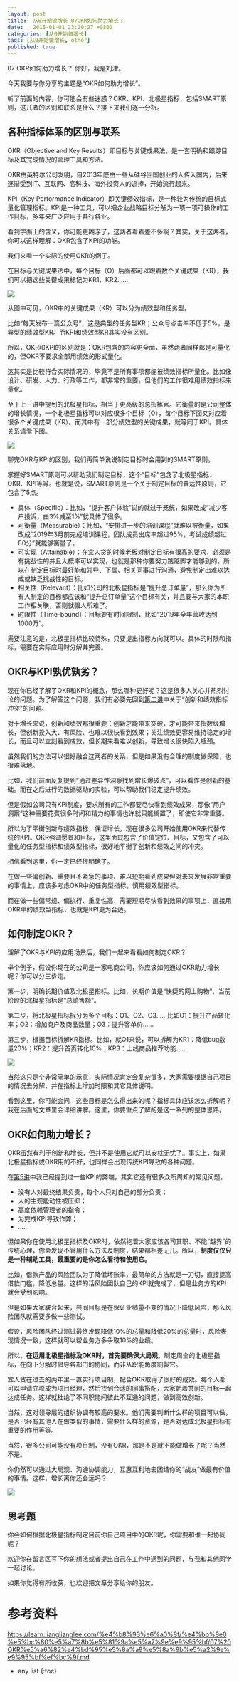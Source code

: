 ```yaml
---
layout: post
title:  从0开始做增长-07OKR如何助力增长？
date:   2015-01-01 23:20:27 +0800
categories: [从0开始做增长]
tags: [从0开始做增长, other]
published: true
---
```




07 OKR如何助力增长？
你好，我是刘津。

今天我要与你分享的主题是“OKR如何助力增长”。

听了前面的内容，你可能会有些迷惑？OKR、KPI、北极星指标、包括SMART原则，这几者的区别和联系是什么？接下来我们逐一分析。

## 各种指标体系的区别与联系

OKR（Objective and Key Results）即目标与关键成果法，是一套明确和跟踪目标及其完成情况的管理工具和方法。

OKR由英特尔公司发明，自2013年底由一些从硅谷回国创业的人传入国内，后来逐渐受到IT、互联网、高科技、海外投资人的追捧，开始流行起来。

KPI（Key Performance Indicator）即关键绩效指标，是一种较为传统的目标式量化管理指标。KPI是一种工具，可以把企业战略目标分解为一项一项可操作的工作目标，多年来广泛应用于各行各业。

看到字面上的含义，你可能更糊涂了，这两者看着差不多啊？其实，关于这两者，你可以这样理解：OKR包含了KPI的功能。

我们来看一个实际的使用OKR的例子。

在目标与关键成果法中，每个目标（O）后面都可以跟着数个关键成果（KR），我们可以把这些关键成果标记为KR1、KR2……

![](https://learn.lianglianglee.com/%e4%b8%93%e6%a0%8f/%e4%bb%8e0%e5%bc%80%e5%a7%8b%e5%81%9a%e5%a2%9e%e9%95%bf/assets/2c48149e1fc8428394ca7a15cc784e37.jpg)

从图中可见，OKR中的关键成果（KR）可以分为绩效型和任务型。

比如“每天发布一篇公众号”，这是典型的任务型KR；公众号点击率不低于5%，是典型的绩效型KR。而KPI和绩效型KR其实没有区别。

所以，OKR和KPI的区别就是：OKR包含的内容更全面，虽然两者同样都是可量化的，但OKR不要求全部用绩效的形式量化。

这其实是比较符合实际情况的，毕竟不是所有事项都能被绩效指标所量化。比如像设计、研发、人力、行政等工作，都非常的重要，但他们的工作很难用绩效指标来量化。

至于上一讲中提到的北极星指标，相当于更高级的总指挥官。它衡量的是公司整体的增长情况，一个北极星指标可以对应很多个目标（O），每个目标下面又对应着很多个关键成果（KR）。而其中有一部分绩效型的关键成果，就等同于KPI。具体关系请看下图。

![](https://learn.lianglianglee.com/%e4%b8%93%e6%a0%8f/%e4%bb%8e0%e5%bc%80%e5%a7%8b%e5%81%9a%e5%a2%9e%e9%95%bf/assets/29ccfcd1ca084345b8f9b9609f997f97.jpg)

聊完OKR与KPI的区别，我们再简单说说制定目标时会用到的SMART原则。

掌握好SMART原则可以帮助我们制定目标，这个“目标”包含了北极星指标、OKR、KPI等等。也就是说，SMART原则是一个关于制定目标的普适性原则，它包含了5点。

* 具体（Specific）：比如，“提升客户体验”说的就过于笼统，如果改成“减少客户投诉，由3%减至1%”就具体了很多。
* 可衡量（Measurable）：比如，“安排进一步的培训课程”就难以被衡量，如果改成“2019年3月前完成培训课程，团队成员出席率超过95%，考试成绩超过80分”就能够衡量了。
* 可实现（Attainable）：在宜人贷的时候老板对制定目标有很高的要求，必须是有挑战性的并且大概率可以实现，也就是那种你要努力踮踮脚才能够到的。所以在制定目标时最好能和领导、下属、相关同事进行沟通，避免制定出难以达成或缺乏挑战性的目标。
* 相关性（Relevant）：比如公司的北极星指标是“提升总订单量”，那么你为所有人制定的目标都应该和“提升总订单量”这个目标有关，并且要与大家的本职工作相关联，否则就强人所难了。
* 时限性（Time-bound）：目标要有时间限制，比如“2019年全年营收达到1000万”。

需要注意的是，北极星指标比较特殊，只要提出指标方向就可以。具体的时限和指标，需要在实际应用时分解并完善。

## OKR与KPI孰优孰劣？

现在你已经了解了OKR和KPI的概念，那么哪种更好呢？这是很多人关心并热烈讨论的问题。为了解答这个问题，我们有必要先回到[第二讲](https://time.geekbang.org/column/article/89624)中关于“创新和绩效指标冲突”的问题。

对于增长来说，创新和绩效都很重要：创新才能带来突破，才可能带来指数级增长，但创新投入大、有风险、也难以很快看到效果；关注绩效更容易维持稳定的增长，而且可以立刻看到成效，但长期来看难以创新，导致增长很快陷入瓶颈。

虽然我们的方法可以很好融合这两者的关系，但是如果没有合理的制度做保障，也很难落地。

比如，我们前面反复提到“通过差异性洞察找到增长爆破点”，可以看作是创新的基础。而在之后进行的数据驱动的实验，可以帮助我们稳定提升绩效。

但是假如公司只有KPI制度，要求所有的工作都要尽快看到绩效成果，那像“用户洞察”这种需要花费很多时间和精力的事情也许就只能搁置了，即使它非常重要。

所以为了平衡创新与绩效指标，保证增长，现在很多公司开始使用OKR来代替传统的KPI。OKR强调愿景和目标，这里面既包含了价值定位、目标，又包含了可以量化的任务型指标和绩效型指标，很好地平衡了创新和绩效之间的冲突。

相信看到这里，你一定已经很明确了。

在做一些偏创新、重要且不紧急的事项、难以短期看到成果但对未来发展非常重要的事情上，应该多考虑OKR中的任务型指标，慎用绩效型指标。

而在做一些偏常规、偏执行、重复性高、需要短期尽快看到效果的事项上，直接用OKR中的绩效型指标，也就是KPI更为合适。

## 如何制定OKR？

理解了OKR与KPI的应用场景后，我们一起来看看如何制定OKR？

举个例子，假设你现在的公司是一家电商公司，你应该如何通过OKR助力增长呢？你可以分三步走。

第一步，明确长期价值及北极星指标。比如，长期价值是“快捷的网上购物”，当前阶段的北极星指标是“总销售额”。

第二步，将北极星指标拆分为多个目标：O1、O2、O3……比如O1：提升产品转化率；O2：增加商户及商品数量；O3：提升客单价……

第三步，根据目标拆解KR指标。比如，就O1来说，可以拆解为KR1：降低bug数量20%；KR2：提升首页转化10%；KR3：上线商品推荐功能……

![](https://learn.lianglianglee.com/%e4%b8%93%e6%a0%8f/%e4%bb%8e0%e5%bc%80%e5%a7%8b%e5%81%9a%e5%a2%9e%e9%95%bf/assets/8586fa973c1e423a8aeac4492b9ba3f0.jpg)

当然这只是个非常简单的示意，实际情况肯定会复杂很多，大家需要根据自己项目的情况去分解，并在指标上增加时限和其它具体说明。

看到这里，你可能会问：这些目标是怎么得出来的呢？指标具体应该怎么拆解呢？我在后面的文章里会详细讲解。这里，你要重点了解的是这一系列的整体思路。

## OKR如何助力增长？

OKR虽然有利于创新和增长，但并不是使用它就可以安枕无忧了。事实上，如果北极星指标或OKR用的不好，也同样会出现传统KPI导致的各种问题。

在[第5讲](https://time.geekbang.org/column/article/90802)中我已经提到过一些KPI的弊端，其实它还有很多众所周知的常见问题。

* 没有人对最终结果负责，每个人只对自己的部分负责；
* 人的主观能动性被压抑；
* 高度依赖管理者的指令；
* 为完成KPI导致作弊；
* ……

但如果你在使用北极星指标及OKR时，依然抱着大家应该各司其职、不能“越界”的传统心理，你会发现不管用什么方法及制度，结果都相差无几。所以，**制度仅仅只是一种辅助工具，最重要的是你怎么看待和使用它。**

比如，借款产品的风险团队为了降低坏账率，最简单的方法就是一刀切，直接提高借款门槛，降低总量。这样的话风险团队自己的KPI就完成了，但是业务方的KPI就会受到影响。

但是如果大家联合起来，共同目标是在保证业绩量不变的情况下降低风险，那么风险团队就需要多做一些测试。

假设，风险团队经过测试最终发现降低10%的总量和降低20%的总量时，风险表现情况一致，这样就可以帮业务方多争取10%的业绩。

所以，**在运用北极星指标及OKR时，首先要确保大局观**。制定周全的北极星指标，在向下分解时倡导各部门的协同，而非从职能角度割裂它。

宜人贷在过去的两年里一直实行项目制，配合OKR取得了很好的成效。每个人都可以申请立项成为项目经理，然后找到合适的同事搭配，大家朝着共同的目标一起达成任务。这样就杜绝了不同职能间彼此不互通的问题，做到高效创新。

当然，这对领导层的组织协调有较高的要求。他们需要判断什么样的项目可以做，是否已经有其他人在做类似的事情，需要什么样的资源，是否对达成北极星指标有重要的作用等等。

当然，很多公司可能没有项目制，没有OKR，那是不是就不能做增长了呢？当然不是。

你仍然可以通过大局观、沟通协调能力，互惠互利地去团结你的“战友”做最有价值的事情。这样，增长离你还会远吗？

![](https://learn.lianglianglee.com/%e4%b8%93%e6%a0%8f/%e4%bb%8e0%e5%bc%80%e5%a7%8b%e5%81%9a%e5%a2%9e%e9%95%bf/assets/82f75cb438be4417aea7620a2437d1f4.jpg)

## 思考题

你会如何根据北极星指标制定目前你自己项目中的OKR呢，你需要和谁一起协同呢？

欢迎你在留言区写下你的想法或者提出自己在工作中遇到的问题，与我和其他同学一起讨论。

如果你觉得有所收获，也欢迎把文章分享给你的朋友。




# 参考资料

https://learn.lianglianglee.com/%e4%b8%93%e6%a0%8f/%e4%bb%8e0%e5%bc%80%e5%a7%8b%e5%81%9a%e5%a2%9e%e9%95%bf/07%20OKR%e5%a6%82%e4%bd%95%e5%8a%a9%e5%8a%9b%e5%a2%9e%e9%95%bf%ef%bc%9f.md

* any list
{:toc}
